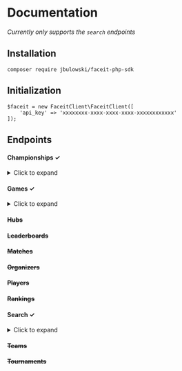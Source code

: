 # Documentation

_Currently only supports the `search` endpoints_

## Installation

`composer require jbulowski/faceit-php-sdk`

## Initialization

```
$faceit = new FaceitClient\FaceitClient([
    'api_key' => 'xxxxxxxx-xxxx-xxxx-xxxx-xxxxxxxxxxxx'
]);
```

## Endpoints

#### Championships ✓

<details>
<summary>Click to expand</summary>
<p>

**details**

`$championship = $faceit->championship('id')->details();`

**matches**

`$championship_matches = $faceit->championship('id')->matches();`

**subscriptions**

`$championship_subscriptions = $faceit->championship('id')->subscriptions();`

</p>
</details>

#### Games ✓

<details>
<summary>Click to expand</summary>
<p>

**games**

`$games = $faceit->games()->details();`

**game**

`$game = $faceit->games()->game('game');`

**parent**

`$game_parent = $faceit->games()->parenOf('game');`

</p>
</details>

#### ~~Hubs~~

#### ~~Leaderboards~~

#### ~~Matches~~

#### ~~Organizers~~

#### ~~Players~~

#### ~~Rankings~~

#### Search ✓

<details>
<summary>Click to expand</summary>
<p>

**championships**

`$championships = $faceit->search()->championships('name');`

**hubs**

`$hubs = $faceit->search()->hubs('name');`

**organizers**

`$organizers = $faceit->search()->organizers('name');`

**players**

`$players = $faceit->search()->players('nickname');`

**teams**

`$teams = $faceit->search()->teams('nickname');`

**tournaments**

`$tournaments = $faceit->search()->tournaments('name');`


</p>
</details>

#### ~~Teams~~

#### ~~Tournaments~~